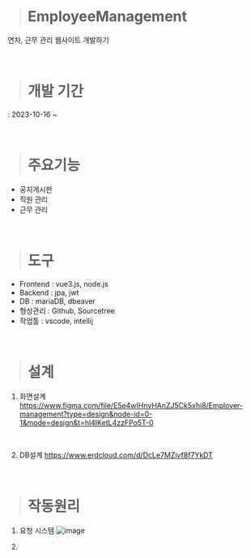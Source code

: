 > # EmployeeManagement
연차, 근무 관리 웹사이트 개발하기

<br>

> # 개발 기간
: 2023-10-16 ~

<br>

> # 주요기능
- 공지게시판
- 직원 관리
- 근무 관리

<br>

> # 도구
- Frontend : vue3.js, node.js
- Backend : jpa, jwt
- DB : mariaDB, dbeaver
- 형상관리 : Github, Sourcetree
- 작업툴 : vscode, intellij

<br>

> # 설계
1. 화면설계
https://www.figma.com/file/E5e4wIHnyHAnZJ5Ck5xhi8/Employer-management?type=design&node-id=0-1&mode=design&t=hl4IKetL4zzFPo5T-0

<br>

2. DB설계
https://www.erdcloud.com/d/DcLe7MZiyf8f7YkDT

<br>

> # 작동원리
1. 요청 시스템
![image](https://github.com/kimsungyoun/Vue3_EmployeeManagement/assets/43941157/9e9dadbe-d654-42df-8d96-1a4fa41030c8)

2. 
<br>

